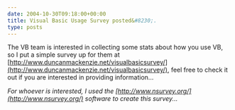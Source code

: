 ```yaml
---
date: 2004-10-30T09:18:00+00:00
title: Visual Basic Usage Survey posted&#8230;.
type: posts
---
```

The VB team is interested in collecting some stats about how you use VB, so I put a simple survey up for them at [http://www.duncanmackenzie.net/visualbasicsurvey/](http://www.duncanmackenzie.net/visualbasicsurvey/), feel free to check it out if you are interested in providing information...

_For whoever is interested, I used the [http://www.nsurvey.org/](http://www.nsurvey.org/) software to create this survey..._
